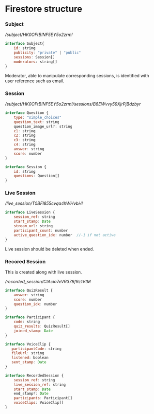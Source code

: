 # Firestore structure

### Subject
*/subject/HK0OFtBINF5EY5o2zrml*
```js
interface Subject{
    id: string    
    publicity: "private" | "public"
    sessions: Session[]
    moderators: string[]
}
```
Moderator, able to manipulate corresponding sessions, is identified with user reference such as email.

### Session
*/subject/HK0OFtBINF5EY5o2zrml/sessions/B6EWvvy59XjrPjBdzbyr*
```js
interface Question {
    type: "simple_choices"
    question_text: string
    question_image_url?: string
    c1: string
    c2: string
    c3: string
    c4: string
    answer: string
    score: number
}

interface Session {
    id: string
    questions: Question[]
}
```

### Live Session
*/live_session/T0BFl855cvqa4hWHvbHl*
```js
interface LiveSession {
    session_ref: string
    start_stamp: Date
    stream_url: string
    participant_count: number
    active_question_idx: number  //-1 if not active
}
```
Live session should be deleted when ended.

### Recored Session
This is created along with live session.

*/recorded_session/CIAcia7eVR378f9z1VtM*
```js
interface QuizResult {
    answer: string
    score: number
    question_idx: number
}

interface Participant {
    code: string
    quiz_results: QuizResult[]
    joined_stamp: Date
}

interface VoiceClip {
   participantCode: string
   fileUrl: string
   listened: boolean
   sent_stamp: Date
}

interface RecordedSession {
    session_ref: string
    live_session_ref: string
    start_stamp: Date
    end_stamp?: Date
    participants: Participant[]
    voiceClips: VoiceClip[]
}
```


